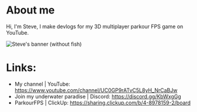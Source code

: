 # About me

Hi, I'm Steve, I make devlogs for my 3D multiplayer parkour FPS game on YouTube.

![Steve's banner (without fish)](https://user-images.githubusercontent.com/62797992/133127018-c2309d67-f843-4633-abe5-cf581be08853.png)

# Links:
- My channel                  | YouTube: https://www.youtube.com/channel/UC0GP9rATvC5L8yH_NrCaBJw
- Join my underwater paradise | Discord: https://discord.gg/KbWxgGg
- ParkourFPS                  | ClickUp: https://sharing.clickup.com/b/4-8978159-2/board 
